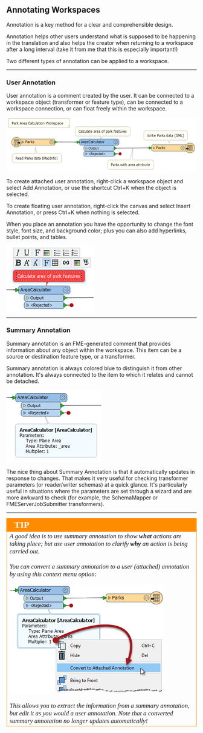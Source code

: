 ## Annotating Workspaces ##
Annotation is a key method for a clear and comprehensible design.

Annotation helps other users understand what is supposed to be happening in the translation and also helps the creator when returning to a workspace after a long interval (take it from me that this is especially important!)

Two different types of annotation can be applied to a workspace.

---

### User Annotation ###
User annotation is a comment created by the user. It can be connected to a workspace object (transformer or feature type), can be connected to a workspace connection, or can float freely within the workspace.

![](./Images/Img5.002.UserAnnotation.png)

To create attached user annotation, right-click a workspace object and select Add Annotation, or use the shortcut Ctrl+K when the object is selected.

To create floating user annotation, right-click the canvas and select Insert Annotation, or press Ctrl+K when nothing is selected.

When you place an annotation you have the opportunity to change the font style, font size, and background color; plus you can also add hyperlinks, bullet points, and tables.

![](./Images/Img5.003.UserAnnotationOptions.png)

---

### Summary Annotation ###
Summary annotation is an FME-generated comment that provides information about any object within the workspace. This item can be a source or destination feature type, or a transformer.

Summary annotation is always colored blue to distinguish it from other annotation. It's always connected to the item to which it relates and cannot be detached.

![](./Images/Img5.004.SummaryAnnotation.png)

The nice thing about Summary Annotation is that it automatically updates in response to changes. That makes it very useful for checking transformer parameters (or reader/writer schemas) at a quick glance. It's particularly useful in situations where the parameters are set through a wizard and are more awkward to check (for example, the SchemaMapper or FMEServerJobSubmitter transformers).

---

<!--Tip Section-->

<table style="border-spacing: 0px">
<tr>
<td style="vertical-align:middle;background-color:darkorange;border: 2px solid darkorange">
<i class="fa fa-info-circle fa-lg fa-pull-left fa-fw" style="color:white;padding-right: 12px;vertical-align:text-top"></i>
<span style="color:white;font-size:x-large;font-weight: bold;font-family:serif">TIP</span>
</td>
</tr>

<tr>
<td style="border: 1px solid darkorange">
<span style="font-family:serif; font-style:italic; font-size:larger">
A good idea is to use summary annotation to show <strong>what</strong> actions are taking place; but use user annotation to clarify <strong>why</strong> an action is being carried out.
<br><br>You can convert a summary annotation to a user (attached) annotation by using this context menu option:
<br><br><img src="./Images/Img5.005.SummaryAnnotationConversion.png">
<br><br>This allows you to extract the information from a summary annotation, but edit it as you would a user annotation. Note that a converted summary annotation no longer updates automatically!
</span>
</td>
</tr>
</table>
